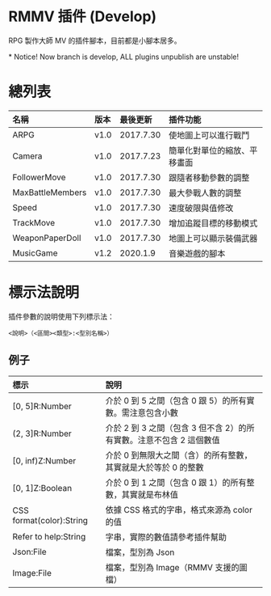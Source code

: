 # RMMV 插件 (Develop)
RPG 製作大師 MV 的插件腳本，目前都是小腳本居多。

\* Notice! Now branch is develop, ALL plugins unpublish are unstable!

# 總列表
| 名稱 | 版本 | 最後更新 | 插件功能 |
|:------------------|:------|:----------|:-------------------|
| ARPG              | v1.0  | 2017.7.30 | 使地圖上可以進行戰鬥 |
| Camera            | v1.0  | 2017.7.23 | 簡單化對單位的縮放、平移畫面 |
| FollowerMove      | v1.0  | 2017.7.30 | 跟隨者移動參數的調整 |
| MaxBattleMembers  | v1.0  | 2017.7.30 | 最大參戰人數的調整 |
| Speed             | v1.0  | 2017.7.30 | 速度破限與值修改 |
| TrackMove         | v1.0  | 2017.7.30 | 增加追蹤目標的移動模式 |
| WeaponPaperDoll   | v1.0  | 2017.7.30 | 地圖上可以顯示裝備武器 |
| MusicGame         | v1.2  | 2020.1.9  | 音樂遊戲的腳本 |

# 標示法說明
插件參數的說明使用下列標示法：

    <說明>（<區間><類型>:<型別名稱>）

## 例子
| 標示 | 說明 | 
|:--------------------------|:---------------------------------------------------------------|
| [0, 5]R:Number            | 介於 0 到 5 之間（包含 0 跟 5）的所有實數。需注意包含小數 |
| (2, 3]R:Number            | 介於 2 到 3 之間（包含 3 但不含 2）的所有實數。注意不包含 2 這個數值 |
| [0, inf)Z:Number          | 介於 0 到無限大之間（含）的所有整數，其實就是大於等於 0 的整數 |
| [0, 1]Z:Boolean           | 介於 0 到 1 之間（包含 0 跟 1）的所有整數，其實就是布林值 |
| CSS format(color):String  | 依據 CSS 格式的字串，格式來源為 color 的值 |
| Refer to help:String      | 字串，實際的數值請參考插件幫助 |
| Json:File                 | 檔案，型別為 Json |
| Image:File                | 檔案，型別為 Image（RMMV 支援的圖檔） |
